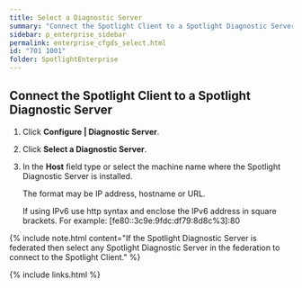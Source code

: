 ```yaml
---
title: Select a Diagnostic Server
summary: "Connect the Spotlight Client to a Spotlight Diagnostic Server."
sidebar: p_enterprise_sidebar
permalink: enterprise_cfgds_select.html
id: "701 1001"
folder: SpotlightEnterprise
---
```




## Connect the Spotlight Client to a Spotlight Diagnostic Server

1. Click **Configure \| Diagnostic Server**.
2. Click **Select a Diagnostic Server**.
3. In the **Host** field type or select the machine name where the Spotlight Diagnostic Server is installed.

   The format may be IP address, hostname or URL.

   If using IPv6 use http syntax and enclose the IPv6 address in square brackets. For example: [fe80::3c9e:9fdc:df79:8d8c%3]:80



{% include note.html content="If the Spotlight Diagnostic Server is federated then select any Spotlight Diagnostic Server in the federation to connect to the Spotlight Client." %}


{% include links.html %}
